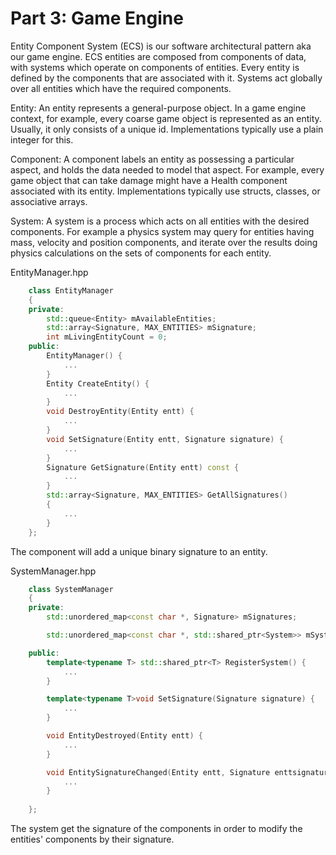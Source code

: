 
Part 3: Game Engine
===================

Entity Component System (ECS) is our software architectural pattern aka our game engine.
ECS entities are composed from components of data, with systems which operate on components of entities. Every entity is defined by the components that are associated with it. Systems act globally over all entities which have the required components.


Entity: An entity represents a general-purpose object. In a game engine context, for example, every coarse game object is represented as an entity. Usually, it only consists of a unique id. Implementations typically use a plain integer for this.

Component: A component labels an entity as possessing a particular aspect, and holds the data needed to model that aspect. For example, every game object that can take damage might have a Health component associated with its entity. Implementations typically use structs, classes, or associative arrays.

System: A system is a process which acts on all entities with the desired components. For example a physics system may query for entities having mass, velocity and position components, and iterate over the results doing physics calculations on the sets of components for each entity. 


EntityManager.hpp

```Cpp
    class EntityManager
    {
    private:
        std::queue<Entity> mAvailableEntities;
        std::array<Signature, MAX_ENTITIES> mSignature;
        int mLivingEntityCount = 0;
    public:
        EntityManager() {
            ...
        }
        Entity CreateEntity() {
            ...
        }
        void DestroyEntity(Entity entt) {
            ...
        }
        void SetSignature(Entity entt, Signature signature) {
            ...
        }
        Signature GetSignature(Entity entt) const {
            ...
        }
        std::array<Signature, MAX_ENTITIES> GetAllSignatures()
        {
            ...
        }
    };
```

The component will add a unique binary signature to an entity.



SystemManager.hpp
```Cpp
    class SystemManager
    {
    private:
        std::unordered_map<const char *, Signature> mSignatures;

        std::unordered_map<const char *, std::shared_ptr<System>> mSystems;

    public:
        template<typename T> std::shared_ptr<T> RegisterSystem() {
            ...
        }

        template<typename T>void SetSignature(Signature signature) {
            ...
        }

        void EntityDestroyed(Entity entt) {
            ...
        }

        void EntitySignatureChanged(Entity entt, Signature enttsignature) {
            ...
        }
        
    };
```

The system get the signature of the components in order to modify the entities' components by their signature.
